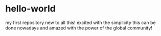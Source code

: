 # hello-world
my first repository
new to all this! excited with the simplicity this can be done nowadays and amazed with the power of the global community!
